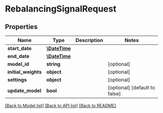# RebalancingSignalRequest

## Properties
Name | Type | Description | Notes
------------ | ------------- | ------------- | -------------
**start_date** | [**\DateTime**](\DateTime.md) |  | 
**end_date** | [**\DateTime**](\DateTime.md) |  | 
**model_id** | **string** |  | [optional] 
**initial_weights** | **object** |  | [optional] 
**settings** | **object** |  | [optional] 
**update_model** | **bool** |  | [optional] [default to false]

[[Back to Model list]](../README.md#documentation-for-models) [[Back to API list]](../README.md#documentation-for-api-endpoints) [[Back to README]](../README.md)


